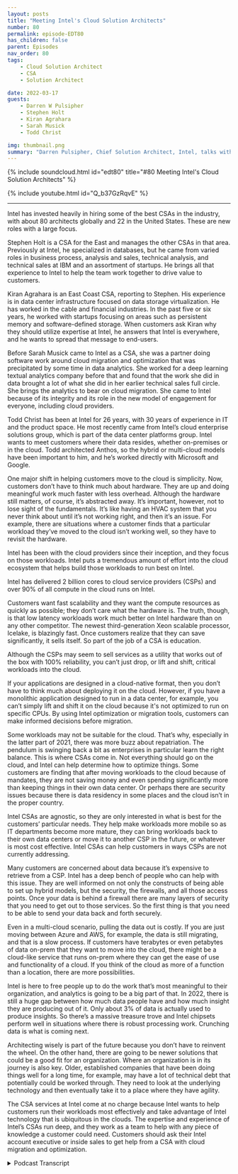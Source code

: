 ```yaml
---
layout: posts
title: "Meeting Intel's Cloud Solution Architects"
number: 80
permalink: episode-EDT80
has_children: false
parent: Episodes
nav_order: 80
tags:
    - Cloud Solution Architect
    - CSA
    - Solution Architect

date: 2022-03-17
guests:
    - Darren W Pulsipher
    - Stephen Holt
    - Kiran Agrahara
    - Sarah Musick
    - Todd Christ

img: thumbnail.png
summary: "Darren Pulsipher, Chief Solution Architect, Intel, talks with Intel’s top cloud solution architects Stephen Holt, Kiran Agrahara, Sarah Musick, and Todd Christ about how they can help organizations, at no charge, migrate to the cloud and optimize their workloads.  "
---
```


{% include soundcloud.html id="edt80" title="#80 Meeting Intel's Cloud Solution Architects" %}

{% include youtube.html id="Q_b37GzRqvE" %}

---

Intel has invested heavily in hiring some of the best CSAs in the industry, with about 80 architects globally and 22 in the United States. These are new roles with a large focus.

Stephen Holt is a CSA for the East and manages the other CSAs in that area. Previously at Intel, he specialized in databases, but he came from varied roles in business process, analysis and sales, technical analysis, and technical sales at IBM and an assortment of startups. He brings all that experience to Intel to help the team work together to drive value to customers.

Kiran Agrahara is an East Coast CSA, reporting to Stephen. His experience is in data center infrastructure focused on data storage virtualization.  He has worked in the cable and financial industries. In the past five or six years, he worked with startups focusing on areas such as persistent memory and software-defined storage. When customers ask Kiran why they should utilize expertise at Intel, he answers that Intel is everywhere, and he wants to spread that message to end-users.

Before Sarah Musick came to Intel as a CSA, she was a partner doing software work around cloud migration and optimization that was precipitated by some time in data analytics. She worked for a deep learning textual analytics company before that and found that the work she did in data brought a lot of what she did in her earlier technical sales full circle. She brings the analytics to bear on cloud migration. She came to Intel because of its integrity and its role in the new model of engagement for everyone, including cloud providers.

Todd Christ has been at Intel for 26 years, with 30 years of experience in IT and the product space. He most recently came from Intel’s cloud enterprise solutions group, which is part of the data center platforms group. Intel wants to meet customers where their data resides, whether on-premises or in the cloud. Todd architected Anthos, so the hybrid or multi-cloud models have been important to him, and he’s worked directly with Microsoft and Google.

One major shift in helping customers move to the cloud is simplicity. Now, customers don’t have to think much about hardware. They are up and doing meaningful work much faster with less overhead. Although the hardware still matters, of course, it’s abstracted away. It’s important, however, not to lose sight of the fundamentals. It’s like having an HVAC system that you never think about until it’s not working right, and then it’s an issue. For example, there are situations where a customer finds that a particular workload they’ve moved to the cloud isn’t working well, so they have to revisit the hardware.

Intel has been with the cloud providers since their inception, and they focus on those workloads. Intel puts a tremendous amount of effort into the cloud ecosystem that helps build those workloads to run best on Intel.

Intel has delivered 2 billion cores to cloud service providers (CSPs) and over 90% of all compute in the cloud runs on Intel.

Customers want fast scalability and they want the compute resources as quickly as possible; they don’t care what the hardware is. The truth, though, is that low latency workloads work much better on Intel hardware than on any other competitor. The newest third-generation Xeon scalable processor, Icelake, is blazingly fast. Once customers realize that they can save significantly, it sells itself.  So part of the job of a CSA is education.

Although the CSPs may seem to sell services as a utility that works out of the box with 100% reliability, you can’t just drop, or lift and shift, critical workloads into the cloud.

If your applications are designed in a cloud-native format, then you don’t have to think much about deploying it on the cloud. However, if you have a monolithic application designed to run in a data center, for example, you can’t simply lift and shift it on the cloud because it's not optimized to run on specific CPUs. By using Intel optimization or migration tools, customers can make informed decisions before migration.

Some workloads may not be suitable for the cloud. That’s why, especially in the latter part of 2021, there was more buzz about repatriation. The pendulum is swinging back a bit as enterprises in particular learn the right balance. This is where CSAs come in. Not everything should go on the cloud, and Intel can help determine how to optimize things. Some customers are finding that after moving workloads to the cloud because of mandates, they are not saving money and even spending significantly more than keeping things in their own data center. Or perhaps there are security issues because there is data residency in some places and the cloud isn’t in the proper country.

Intel CSAs are agnostic, so they are only interested in what is best for the customers’ particular needs. They help make workloads more mobile so as IT departments become more mature, they can bring workloads back to their own data centers or move it to another CSP in the future, or whatever is most cost effective.  Intel CSAs can help customers in ways CSPs are not currently addressing.

Many customers are concerned about data because it’s expensive to retrieve from a CSP. Intel has a deep bench of people who can help with this issue. They are well informed on not only the constructs of being able to set up hybrid models, but the security, the firewalls, and all those access points. Once your data is behind a firewall there are many layers of security that you need to get out to those services. So the first thing is that you need to be able to send your data back and forth securely.

Even in a multi-cloud scenario, pulling the data out is costly. If you are just moving between Azure and AWS, for example, the data is still migrating, and that is a slow process. If customers have terabytes or even petabytes of data on-prem that they want to move into the cloud, there might be a cloud-like service that runs on-prem where they can get the ease of use and functionality of a cloud. If you think of the cloud as more of a function than a location, there are more possibilities.

Intel is here to free people up to do the work that’s most meaningful to their organization, and analytics is going to be a big part of that. In 2022, there is still a huge gap between how much data people have and how much insight they are producing out of it. Only about 3% of data is actually used to produce insights. So there’s a massive treasure trove and Intel chipsets perform well in situations where there is robust processing work. Crunching data is what is coming next.

Architecting wisely is part of the future because you don’t have to reinvent the wheel. On the other hand, there are going to be newer solutions that could be a good fit for an organization. Where an organization is in its journey is also key. Older, established companies that have been doing things well for a long time, for example,  may have a lot of technical debt that potentially could be worked through. They need to look at the underlying technology and then eventually take it to a place where they have agility.

The CSA services at Intel come at no charge because Intel wants to help customers run their workloads most effectively and take advantage of Intel technology that is ubiquitous in the clouds.  The expertise and experience of Intel’s CSAs run deep, and they work as a team to help with any piece of knowledge a customer could need. Customers should ask their Intel account executive or inside sales to get help from a CSA with cloud migration and optimization. 


<details>
<summary> Podcast Transcript </summary>

<p></p>

</details>
